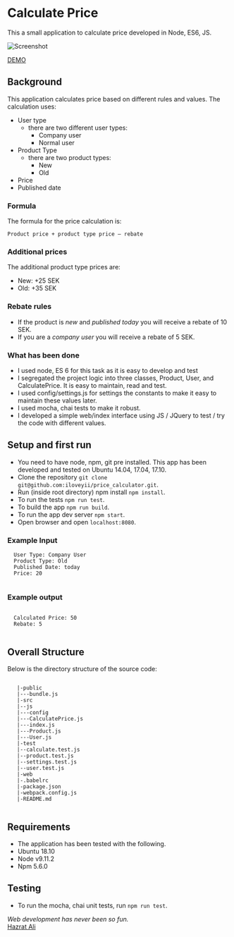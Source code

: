 Calculate Price
=======
This a small application to calculate price developed in Node, ES6, JS. 

![Screenshot](http://price-calculator.softhem.se/img/screenshot.png)

[DEMO](http://price-calculator.softhem.se/)

## Background
This application calculates price based on different rules and values. The calculation uses:

* User type
  * there are two different user types:
    * Company user
    * Normal user
* Product Type
  * there are two product types:
    * New
    * Old
* Price
* Published date

### Formula

The formula for the price calculation is:

``Product price + product type price – rebate``

### Additional prices

The additional product type prices are:

* New: +25 SEK
* Old: +35 SEK

### Rebate rules

* If the product is _new_ and _published today_ you will receive a rebate of 10 SEK.
* If you are a _company user_ you will receive a rebate of 5 SEK.


### What has been done
  * I used node, ES 6 for this task as it is easy to develop and test
  * I segregated the project logic into three classes, Product, User, and CalculatePrice. It is easy to maintain, read and test.
  * I used config/settings.js for settings the constants to make it easy to maintain these values later.
  * I used mocha, chai tests to make it robust.
  * I developed a simple web/index interface using JS / JQuery to test / try the code with different values.


## Setup and first run

  * You need to have node, npm, git pre installed. This app has been developed and tested on Ubuntu 14.04, 17.04, 17.10. 
  * Clone the repository `git clone git@github.com:iloveyii/price_calculator.git`.
  * Run (inside root directory) npm install `npm install`.
  * To run the tests `npm run test`.
  * To build the app `npm run build`.
  * To run the app dev server `npm start`.
  * Open browser and open `localhost:8080`.
  
### Example Input
```
  User Type: Company User
  Product Type: Old
  Published Date: today
  Price: 20
  
```
### Example output
```

  Calculated Price: 50
  Rebate: 5
  
```
  
## Overall Structure

Below is the directory structure of the source code:

```

   |-public
   |---bundle.js
   |-src
   |--js
   |---config
   |---CalculatePrice.js
   |---index.js
   |---Product.js
   |---User.js
   |-test
   |--calculate.test.js
   |--product.test.js
   |--settings.test.js
   |--user.test.js
   |-web
   |-.babelrc
   |-package.json
   |-webpack.config.js
   |-README.md
   
```

## Requirements
   * The application has been tested with the following.
   * Ubuntu 18.10
   * Node v9.11.2
   * Npm 5.6.0
   
## Testing
  * To run the mocha, chai unit tests, run `npm run test`.
  
  <i>Web development has never been so fun.</i>  
[Hazrat Ali](https://github.com/iloveyii) 
